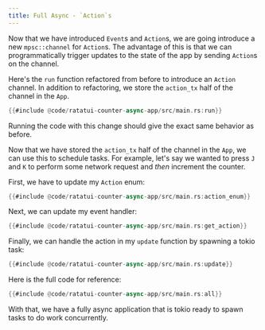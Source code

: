 ```yaml
---
title: Full Async - `Action`s
---
```


Now that we have introduced `Event`s and `Action`s, we are going introduce a new `mpsc::channel` for
`Action`s. The advantage of this is that we can programmatically trigger updates to the state of the
app by sending `Action`s on the channel.

Here's the `run` function refactored from before to introduce an `Action` channel. In addition to
refactoring, we store the `action_tx` half of the channel in the `App`.

```rust
{{#include @code/ratatui-counter-async-app/src/main.rs:run}}
```

Running the code with this change should give the exact same behavior as before.

Now that we have stored the `action_tx` half of the channel in the `App`, we can use this to
schedule tasks. For example, let's say we wanted to press `J` and `K` to perform some network
request and _then_ increment the counter.

First, we have to update my `Action` enum:

```rust
{{#include @code/ratatui-counter-async-app/src/main.rs:action_enum}}
```

Next, we can update my event handler:

```rust
{{#include @code/ratatui-counter-async-app/src/main.rs:get_action}}
```

Finally, we can handle the action in my `update` function by spawning a tokio task:

```rust
{{#include @code/ratatui-counter-async-app/src/main.rs:update}}
```

Here is the full code for reference:

```rust
{{#include @code/ratatui-counter-async-app/src/main.rs:all}}
```

With that, we have a fully async application that is tokio ready to spawn tasks to do work
concurrently.

